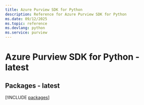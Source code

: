 ```yaml
---
title: Azure Purview SDK for Python
description: Reference for Azure Purview SDK for Python
ms.date: 09/12/2025
ms.topic: reference
ms.devlang: python
ms.service: purview
---
```

# Azure Purview SDK for Python - latest
## Packages - latest
[!INCLUDE [packages](purview-index.md)]